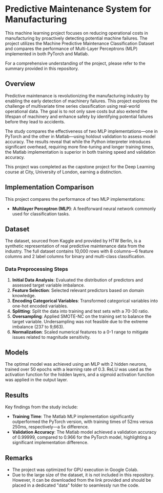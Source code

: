 # Predictive Maintenance System for Manufacturing

This machine learning project focuses on reducing operational costs in manufacturing by proactively detecting potential machine failures. The project utilizes the Machine Predictive Maintenance Classification Dataset and compares the performance of Multi-Layer Perceptrons (MLP) implemented in both PyTorch and Matlab.

For a comprehensive understanding of the project, please refer to the summary provided in this repository.

## Overview

Predictive maintenance is revolutionizing the manufacturing industry by enabling the early detection of machinery failures. This project explores the challenge of multivariate time series classification using real-world operational data. The goal is to not only save costs but also extend the lifespan of machinery and enhance safety by identifying potential failures before they lead to accidents.

The study compares the effectiveness of two MLP implementations—one in PyTorch and the other in Matlab—using holdout validation to assess model accuracy. The results reveal that while the Python interpreter introduces significant overhead, requiring more fine-tuning and longer training times, the Matlab implementation is superior in both training speed and validation accuracy.

This project was completed as the capstone project for the Deep Learning course at City, University of London, earning a distinction.

## Implementation Comparison

This project compares the performance of two MLP implementations:

- **Multilayer Perceptron (MLP)**: A feedforward neural network commonly used for classification tasks.

## Dataset

The dataset, sourced from Kaggle and provided by HTW Berlin, is a synthetic representation of real predictive maintenance data from the industry. The full dataset contains 10,000 rows with 8 columns—6 feature columns and 2 label columns for binary and multi-class classification.

### Data Preprocessing Steps

1. **Initial Data Analysis**: Evaluated the distribution of predictors and assessed target variable imbalance.
2. **Feature Selection**: Selected relevant predictors based on domain knowledge.
3. **Encoding Categorical Variables**: Transformed categorical variables into one-hot encoded variables.
4. **Splitting**: Split the data into training and test sets with a 70-30 ratio.
5. **Oversampling**: Applied SMOTE-NC on the training set to balance the target variable. Undersampling was not feasible due to the extreme imbalance (237 to 9,663).
6. **Normalization**: Scaled numerical features to a 0-1 range to mitigate issues related to magnitude sensitivity.

## Models

The optimal model was achieved using an MLP with 2 hidden neurons, trained over 50 epochs with a learning rate of 0.3. ReLU was used as the activation function for the hidden layers, and a sigmoid activation function was applied in the output layer.

## Results

Key findings from the study include:

- **Training Time**: The Matlab MLP implementation significantly outperformed the PyTorch version, with training times of 52ms versus 250ms, respectively—a 5x difference.
- **Validation Accuracy**: The Matlab model achieved a validation accuracy of 0.99999, compared to 0.966 for the PyTorch model, highlighting a significant implementation difference.

## Remarks

- The project was optimized for GPU execution in Google Colab.
- Due to the large size of the dataset, it is not included in this repository. However, it can be downloaded from the link provided and should be placed in a dedicated "data" folder to seamlessly run the code.
